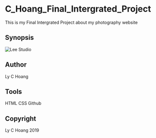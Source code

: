 # C_Hoang_Final_Intergrated_Project

This is my Final Intergrated Project about my photography website

## Synopsis

![Lee Studio](index.jpg "Final Intergrated Project")

## Author

Ly C Hoang

## Tools

HTML
CSS
Github

## Copyright

Ly C Hoang 2019
